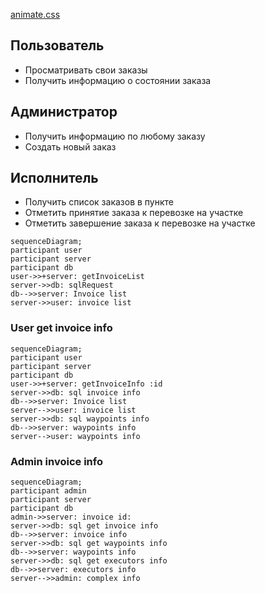 [animate.css](https://animate.style)

## Пользователь

- Просматривать свои заказы
- Получить информацию о состоянии заказа

## Администратор

- Получить информацию по любому заказу
- Создать новый заказ

## Исполнитель

- Получить список заказов в пункте
- Отметить принятие заказа к перевозке на участке
- Отметить завершение заказа к перевозке на участке

```mermaid
sequenceDiagram;
participant user
participant server
participant db
user->>+server: getInvoiceList
server->>db: sqlRequest
db-->>server: Invoice list
server->>user: invoice list
```

### User get invoice info

```mermaid
sequenceDiagram;
participant user
participant server
participant db
user->>+server: getInvoiceInfo :id
server->>db: sql invoice info
db-->>server: Invoice list
server-->>user: invoice list
server->>db: sql waypoints info
db-->>server: waypoints info
server-->user: waypoints info
```

### Admin invoice info

```mermaid
sequenceDiagram;
participant admin
participant server
participant db
admin->>server: invoice id:
server->>db: sql get invoice info
db-->>server: invoice info
server->>db: sql get waypoints info
db-->>server: waypoints info
server->>db: sql get executors info
db-->>server: executors info
server-->>admin: complex info
```